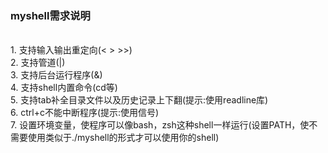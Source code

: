 <h3>myshell需求说明</h3>
<br>1. 支持输入输出重定向(< > >>)
<br>2. 支持管道(|)
<br>3. 支持后台运行程序(&)
<br>4. 支持shell内置命令(cd等)
<br>5. 支持tab补全目录文件以及历史记录上下翻(提示:使用readline库)
<br>6. ctrl+c不能中断程序(提示:使用信号)
<br>7. 设置环境变量，使程序可以像bash，zsh这种shell一样运行(设置PATH，使不需要使用类似于./myshell的形式才可以使用你的shell)

